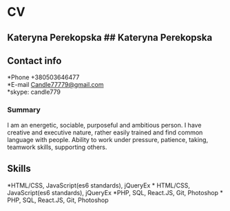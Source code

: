 # CV

## Kateryna  Perekopska	## Kateryna  Perekopska

## Contact info	
*Phone		+380503646477	
*E-mail		Candle77779@gmail.com	
*skype: candle779	

### Summary	
I am an energetic, sociable, purposeful and ambitious person.  I have creative and executive nature, rather easily trained and find common language with people. Ability to work under pressure, patience, taking, teamwork skills, supporting others.	

## Skills	
*HTML/CSS, JavaScript(es6 standards), jQueryEx	* HTML/CSS, JavaScript(es6 standards), jQueryEx
*PHP, SQL,  React.JS,  Git, Photoshop  	* PHP, SQL,  React.JS,  Git, Photoshop  
